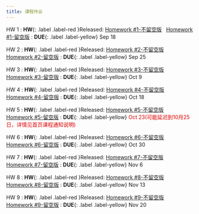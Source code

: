 ```yaml
---
title: 课程作业
---
```


HW 1
:  **HW**{: .label .label-red }Released: [Homework #1-不留空版](https://basics.sjtu.edu.cn/~yangqizhe/pdf/dm2024w/homework/DM-hw1-noblank.pdf) &nbsp; [Homework #1-留空版](https://basics.sjtu.edu.cn/~yangqizhe/pdf/dm2024w/homework/DM-hw1-blank.pdf)
:  **DUE**{: .label .label-yellow} Sep 18

HW 2
:  **HW**{: .label .label-red }Released: [Homework #2-不留空版](https://basics.sjtu.edu.cn/~yangqizhe/pdf/dm2024w/homework/DM-hw2-noblank.pdf) &nbsp; [Homework #2-留空版](https://basics.sjtu.edu.cn/~yangqizhe/pdf/dm2024w/homework/DM-hw2-blank.pdf)
:  **DUE**{: .label .label-yellow} Sep 25

HW 3
:  **HW**{: .label .label-red }Released: [Homework #3-不留空版](https://basics.sjtu.edu.cn/~yangqizhe/pdf/dm2024w/homework/DM-hw3-noblank.pdf) &nbsp; [Homework #3-留空版](https://basics.sjtu.edu.cn/~yangqizhe/pdf/dm2024w/homework/DM-hw3-blank.pdf)
:  **DUE**{: .label .label-yellow} Oct 9

HW 4
:  **HW**{: .label .label-red }Released: [Homework #4-不留空版](https://basics.sjtu.edu.cn/~yangqizhe/pdf/dm2024w/homework/DM-hw4-noblank.pdf) &nbsp; [Homework #4-留空版](https://basics.sjtu.edu.cn/~yangqizhe/pdf/dm2024w/homework/DM-hw4-blank.pdf)
:  **DUE**{: .label .label-yellow} Oct 18

HW 5
:  **HW**{: .label .label-red }Released: [Homework #5-不留空版](https://basics.sjtu.edu.cn/~yangqizhe/pdf/dm2024w/homework/DM-hw5-noblank.pdf) &nbsp; [Homework #5-留空版](https://basics.sjtu.edu.cn/~yangqizhe/pdf/dm2024w/homework/DM-hw5-blank.pdf)
:  **DUE**{: .label .label-yellow} <font color="#dd0000">Oct 23(可能延迟到10月25日，详情见首页课程通知说明)</font>

HW 6
:  **HW**{: .label .label-red }Released: [Homework #6-不留空版](https://basics.sjtu.edu.cn/~yangqizhe/pdf/dm2024w/homework/DM-hw6-noblank.pdf) &nbsp; [Homework #6-留空版](https://basics.sjtu.edu.cn/~yangqizhe/pdf/dm2024w/homework/DM-hw6-blank.pdf)
:  **DUE**{: .label .label-yellow} Oct 30

HW 7
:  **HW**{: .label .label-red }Released: [Homework #7-不留空版](https://basics.sjtu.edu.cn/~yangqizhe/pdf/dm2024w/homework/DM-hw7-noblank.pdf) &nbsp; [Homework #7-留空版](https://basics.sjtu.edu.cn/~yangqizhe/pdf/dm2024w/homework/DM-hw7-blank.pdf)
:  **DUE**{: .label .label-yellow} Nov 6

HW 8
:  **HW**{: .label .label-red }Released: [Homework #8-不留空版](https://basics.sjtu.edu.cn/~yangqizhe/pdf/dm2024w/homework/DM-hw8-noblank.pdf) &nbsp; [Homework #8-留空版](https://basics.sjtu.edu.cn/~yangqizhe/pdf/dm2024w/homework/DM-hw8-blank.pdf)
:  **DUE**{: .label .label-yellow} Nov 13

HW 9
:  **HW**{: .label .label-red }Released: [Homework #9-不留空版](https://basics.sjtu.edu.cn/~yangqizhe/pdf/dm2024w/homework/DM-hw9-noblank.pdf) &nbsp; [Homework #9-留空版](https://basics.sjtu.edu.cn/~yangqizhe/pdf/dm2024w/homework/DM-hw9-blank.pdf)
:  **DUE**{: .label .label-yellow} Nov 20